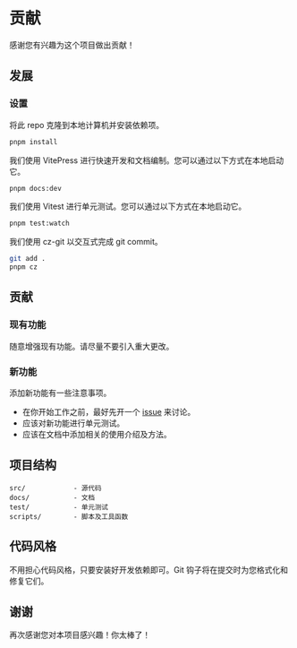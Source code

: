 # 贡献

感谢您有兴趣为这个项目做出贡献！

## 发展

### 设置

将此 repo 克隆到本地计算机并安装依赖项。

```bash
pnpm install
```

我们使用 VitePress 进行快速开发和文档编制。您可以通过以下方式在本地启动它。

```bash
pnpm docs:dev
```

我们使用 Vitest 进行单元测试。您可以通过以下方式在本地启动它。

```bash
pnpm test:watch
```

我们使用 cz-git 以交互式完成 git commit。

```bash
git add .
pnpm cz
```

## 贡献

### 现有功能

随意增强现有功能。请尽量不要引入重大更改。

### 新功能

添加新功能有一些注意事项。

- 在你开始工作之前，最好先开一个 [issue](https://github.com/zjx0905/axios-miniprogram/issues) 来讨论。
- 应该对新功能进行单元测试。
- 应该在文档中添加相关的使用介绍及方法。

## 项目结构

```
src/            - 源代码
docs/           - 文档
test/           - 单元测试
scripts/        - 脚本及工具函数
```

## 代码风格

不用担心代码风格，只要安装好开发依赖即可。Git 钩子将在提交时为您格式化和修复它们。

## 谢谢

再次感谢您对本项目感兴趣！你太棒了！
